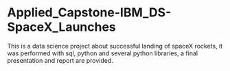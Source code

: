 # Applied_Capstone-IBM_DS-SpaceX_Launches
This is a data science project about successful landing of spaceX rockets, it was performed with sql, python and several python libraries, a final presentation and report are provided.
